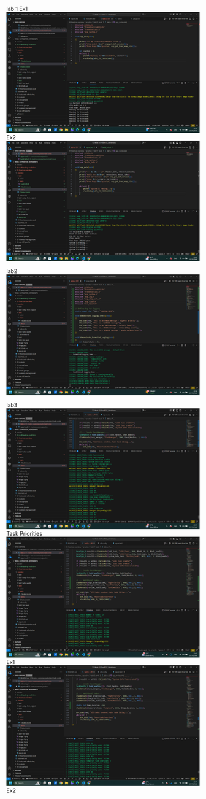 lab 1
Ex1
![alt text](image.png)
Ex2
![alt text](image-1.png)

lab2
![alt text](image-2.png)

lab3
![alt text](image-3.png)
Task Priorities
![alt text](image-4.png)
Ex1
![alt text](image-5.png)
Ex2
